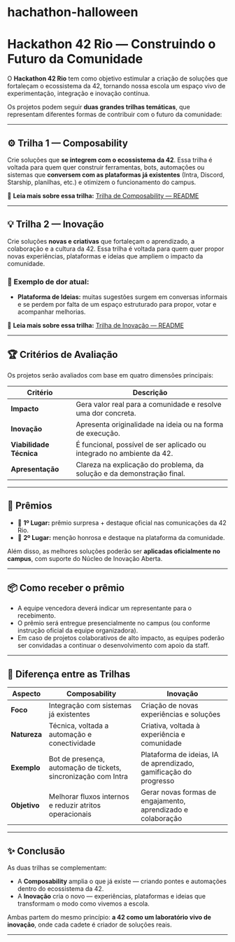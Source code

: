 # hachathon-halloween

# Hackathon 42 Rio — Construindo o Futuro da Comunidade

O **Hackathon 42 Rio** tem como objetivo estimular a criação de soluções que fortaleçam o ecossistema da 42, tornando nossa escola um espaço vivo de experimentação, integração e inovação contínua.

Os projetos podem seguir **duas grandes trilhas temáticas**, que representam diferentes formas de contribuir com o futuro da comunidade:

---

## ⚙️ Trilha 1 — Composability

Crie soluções que **se integrem com o ecossistema da 42**.
Essa trilha é voltada para quem quer construir ferramentas, bots, automações ou sistemas que **conversem com as plataformas já existentes** (Intra, Discord, Starship, planilhas, etc.) e otimizem o funcionamento do campus.

🔗 **Leia mais sobre essa trilha:** [Trilha de Composability — README](./composability/README.md)

---

## 💡 Trilha 2 — Inovação

Crie soluções **novas e criativas** que fortaleçam o aprendizado, a colaboração e a cultura da 42.
Essa trilha é voltada para quem quer propor novas experiências, plataformas e ideias que ampliem o impacto da comunidade.

### 💬 Exemplo de dor atual:
- **Plataforma de Ideias:** muitas sugestões surgem em conversas informais e se perdem por falta de um espaço estruturado para propor, votar e acompanhar melhorias.

🔗 **Leia mais sobre essa trilha:** [Trilha de Inovação — README](./open-innovation/README.md)

---

## 🏆 Critérios de Avaliação

Os projetos serão avaliados com base em quatro dimensões principais:

| Critério | Descrição |
|-----------|------------|
| **Impacto** | Gera valor real para a comunidade e resolve uma dor concreta. |
| **Inovação** | Apresenta originalidade na ideia ou na forma de execução. |
| **Viabilidade Técnica** | É funcional, possível de ser aplicado ou integrado no ambiente da 42. |
| **Apresentação** | Clareza na explicação do problema, da solução e da demonstração final. |

---

## 🎁 Prêmios

- 🥇 **1º Lugar:** prêmio surpresa + destaque oficial nas comunicações da 42 Rio.
- 🥈 **2º Lugar:** menção honrosa e destaque na plataforma da comunidade.

Além disso, as melhores soluções poderão ser **aplicadas oficialmente no campus**, com suporte do Núcleo de Inovação Aberta.

---

## 📦 Como receber o prêmio

- A equipe vencedora deverá indicar um representante para o recebimento.
- O prêmio será entregue presencialmente no campus (ou conforme instrução oficial da equipe organizadora).
- Em caso de projetos colaborativos de alto impacto, as equipes poderão ser convidadas a continuar o desenvolvimento com apoio da staff.

---

## 🧠 Diferença entre as Trilhas

| Aspecto | **Composability** | **Inovação** |
|----------|------------------|--------------|
| **Foco** | Integração com sistemas já existentes | Criação de novas experiências e soluções |
| **Natureza** | Técnica, voltada a automação e conectividade | Criativa, voltada à experiência e comunidade |
| **Exemplo** | Bot de presença, automação de tickets, sincronização com Intra | Plataforma de ideias, IA de aprendizado, gamificação do progresso |
| **Objetivo** | Melhorar fluxos internos e reduzir atritos operacionais | Gerar novas formas de engajamento, aprendizado e colaboração |

---

## ✨ Conclusão

As duas trilhas se complementam:
- A **Composability** amplia o que já existe — criando pontes e automações dentro do ecossistema da 42.
- A **Inovação** cria o novo — experiências, plataformas e ideias que transformam o modo como vivemos a escola.

Ambas partem do mesmo princípio: **a 42 como um laboratório vivo de inovação**, onde cada cadete é criador de soluções reais.

---
